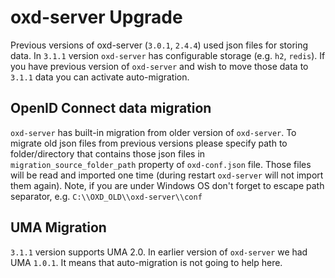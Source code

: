 # oxd-server Upgrade
 
Previous versions of oxd-server (`3.0.1`, `2.4.4`) used json files for storing data. 
In `3.1.1` version `oxd-server` has configurable storage (e.g. `h2`, `redis`). 
If you have previous version of `oxd-server` and wish to move those data to `3.1.1` data you can activate auto-migration.
 
 
## OpenID Connect data migration  
`oxd-server` has built-in migration from older version of `oxd-server`. 
To migrate old json files from previous versions please specify path to folder/directory that contains those json files
 in `migration_source_folder_path` property of `oxd-conf.json` file. 
 Those files will be read and imported one time (during restart `oxd-server` will not import them again). 
Note, if you are under Windows OS don't forget to escape path separator, e.g. `C:\\OXD_OLD\\oxd-server\\conf`


## UMA Migration

`3.1.1` version supports UMA 2.0. In earlier version of `oxd-server` we had UMA `1.0.1`. 
It means that auto-migration is not going to help here.  


 
 
